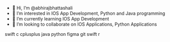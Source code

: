 - 👋 Hi, I’m @abhirajbhattashali
- 👀 I’m interested in IOS App Development, Python and Java programming 
- 🌱 I’m currently learning IOS App Development
- 💞️ I’m looking to collaborate on IOS Applications, Python Applications

swift c cplusplus java python figma git swift r 
<!---
abhirajbhattashali/abhirajbhattashali is a ✨ special ✨ repository because its `README.md` (this file) appears on your GitHub profile.
You can click the Preview link to take a look at your changes.
--->
